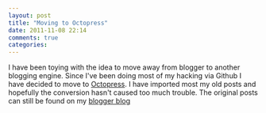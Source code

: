 ```yaml
---
layout: post
title: "Moving to Octopress"
date: 2011-11-08 22:14
comments: true
categories: 
---
```


I have been toying with the idea to move away from blogger to another blogging engine.  Since I've been doing most of my hacking via Github I have decided to move to [Octopress](http://octopress.org).  I have imported most my old posts and hopefully the conversion hasn't caused too much trouble.  The original posts can still be found on my [blogger blog](http://blog.cgack.com)
